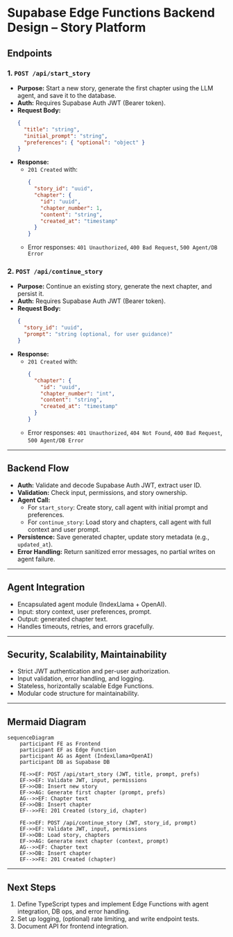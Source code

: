 # Supabase Edge Functions Backend Design – Story Platform

## Endpoints

### 1. `POST /api/start_story`
- **Purpose:** Start a new story, generate the first chapter using the LLM agent, and save it to the database.
- **Auth:** Requires Supabase Auth JWT (Bearer token).
- **Request Body:**
  ```json
  {
    "title": "string",
    "initial_prompt": "string",
    "preferences": { "optional": "object" }
  }
  ```
- **Response:**
  - `201 Created` with:
    ```json
    {
      "story_id": "uuid",
      "chapter": {
        "id": "uuid",
        "chapter_number": 1,
        "content": "string",
        "created_at": "timestamp"
      }
    }
    ```
  - Error responses: `401 Unauthorized`, `400 Bad Request`, `500 Agent/DB Error`

### 2. `POST /api/continue_story`
- **Purpose:** Continue an existing story, generate the next chapter, and persist it.
- **Auth:** Requires Supabase Auth JWT (Bearer token).
- **Request Body:**
  ```json
  {
    "story_id": "uuid",
    "prompt": "string (optional, for user guidance)"
  }
  ```
- **Response:**
  - `201 Created` with:
    ```json
    {
      "chapter": {
        "id": "uuid",
        "chapter_number": "int",
        "content": "string",
        "created_at": "timestamp"
      }
    }
    ```
  - Error responses: `401 Unauthorized`, `404 Not Found`, `400 Bad Request`, `500 Agent/DB Error`

---

## Backend Flow

- **Auth:** Validate and decode Supabase Auth JWT, extract user ID.
- **Validation:** Check input, permissions, and story ownership.
- **Agent Call:**
  - For `start_story`: Create story, call agent with initial prompt and preferences.
  - For `continue_story`: Load story and chapters, call agent with full context and user prompt.
- **Persistence:** Save generated chapter, update story metadata (e.g., `updated_at`).
- **Error Handling:** Return sanitized error messages, no partial writes on agent failure.

---

## Agent Integration

- Encapsulated agent module (IndexLlama + OpenAI).
- Input: story context, user preferences, prompt.
- Output: generated chapter text.
- Handles timeouts, retries, and errors gracefully.

---

## Security, Scalability, Maintainability

- Strict JWT authentication and per-user authorization.
- Input validation, error handling, and logging.
- Stateless, horizontally scalable Edge Functions.
- Modular code structure for maintainability.

---

## Mermaid Diagram

```mermaid
sequenceDiagram
    participant FE as Frontend
    participant EF as Edge Function
    participant AG as Agent (IndexLlama+OpenAI)
    participant DB as Supabase DB

    FE->>EF: POST /api/start_story (JWT, title, prompt, prefs)
    EF->>EF: Validate JWT, input, permissions
    EF->>DB: Insert new story
    EF->>AG: Generate first chapter (prompt, prefs)
    AG-->>EF: Chapter text
    EF->>DB: Insert chapter
    EF-->>FE: 201 Created (story_id, chapter)

    FE->>EF: POST /api/continue_story (JWT, story_id, prompt)
    EF->>EF: Validate JWT, input, permissions
    EF->>DB: Load story, chapters
    EF->>AG: Generate next chapter (context, prompt)
    AG-->>EF: Chapter text
    EF->>DB: Insert chapter
    EF-->>FE: 201 Created (chapter)
```

---

## Next Steps

1. Define TypeScript types and implement Edge Functions with agent integration, DB ops, and error handling.
2. Set up logging, (optional) rate limiting, and write endpoint tests.
3. Document API for frontend integration.